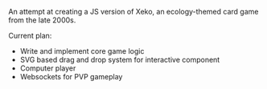 An attempt at creating a JS version of Xeko, an ecology-themed card game from the late 2000s.

Current plan: 
- Write and implement core game logic
- SVG based drag and drop system for interactive component
- Computer player
- Websockets for PVP gameplay
